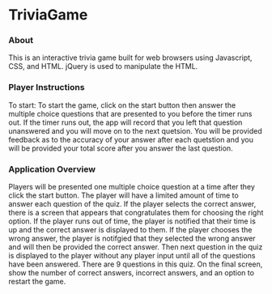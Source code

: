 # TriviaGame

### About
This is an interactive trivia game built for web browsers using Javascript, CSS, and HTML. jQuery is used to manipulate the HTML. 

### Player Instructions
To start: To start the game, click on the start button then answer the multiple choice questions that are presented to you before the timer runs out. If the timer runs out, the app will record that you left that question unanswered and you will move on to the next quetsion. You will be provided feedback as to the accuracy of your answer after each quetstion and you will be provided your total score after you answer the last question.

### Application Overview

Players will be presented one multiple choice question at a time after they click the start button. The player will have a limited amount of time to answer each question of the quiz. If the player selects the correct answer, there is a screen that appears that congratulates them for choosing the right option. If the player runs out of time, the player is notified that their time is up and the correct answer is displayed to them. If the player chooses the wrong answer, the player is notifgied that they selected the wrong answer and will then be provided the correct answer. Then next question in the quiz is displayed to the player without any player input until all of the questions have been answered. There are 9 questions in this quiz. On the final screen, show the number of correct answers, incorrect answers, and an option to restart the game.